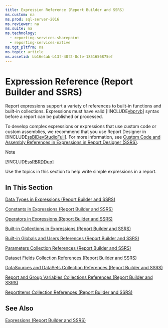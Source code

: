 ```yaml
---
title: Expression Reference (Report Builder and SSRS)
ms.custom: na
ms.prod: sql-server-2016
ms.reviewer: na
ms.suite: na
ms.technology: 
  - reporting-services-sharepoint
  - reporting-services-native
ms.tgt_pltfrm: na
ms.topic: article
ms.assetid: bb16e4ab-b13f-48f2-8cfe-1851656875ef
---
```

# Expression Reference (Report Builder and SSRS)
  Report expressions support a variety of references to built-in functions and built-in collections. Expressions must have valid [!INCLUDE[vbprvb](../../Topics/TopicNameContainA/includes/vbprvb_md.md)] syntax before a report can be published or processed.  
  
 To develop complex expressions or expressions that use custom code or custom assemblies, we recommend that you use Report Designer in [!INCLUDE[ssBIDevStudioFull](../../Topics/TopicNameContainA/includes/ssBIDevStudioFull_md.md)]. For more information, see [Custom Code and Assembly References in Expressions in Report Designer &#40;SSRS&#41;](../../Topics/TopicNameNotContainA/Custom-Code-and-Assembly-References-in-Expressions-in-Report-Designer--SSRS-.md).  
  
> [!NOTE]  
>  [!INCLUDE[ssRBRDDup](../../Topics/TopicNameContainA/includes/ssRBRDDup_md.md)]  
  
 Use the topics in this section to help write simple expressions in a report.  
  
## In This Section  
 [Data Types in Expressions &#40;Report Builder and SSRS&#41;](../../Topics/TopicNameNotContainA/Data-Types-in-Expressions--Report-Builder-and-SSRS-.md)  
  
 [Constants in Expressions &#40;Report Builder and SSRS&#41;](../../Topics/TopicNameNotContainA/Constants-in-Expressions--Report-Builder-and-SSRS-.md)  
  
 [Operators in Expressions &#40;Report Builder and SSRS&#41;](../../Topics/TopicNameNotContainA/Operators-in-Expressions--Report-Builder-and-SSRS-.md)  
  
 [Built-in Collections in Expressions &#40;Report Builder and SSRS&#41;](../../Topics/TopicNameNotContainA/Built-in-Collections-in-Expressions--Report-Builder-and-SSRS-.md)  
  
 [Built-in Globals and Users References &#40;Report Builder and SSRS&#41;](../../Topics/TopicNameNotContainA/Built-in-Globals-and-Users-References--Report-Builder-and-SSRS-.md)  
  
 [Parameters Collection References &#40;Report Builder and SSRS&#41;](../../Topics/TopicNameNotContainA/Parameters-Collection-References--Report-Builder-and-SSRS-.md)  
  
 [Dataset Fields Collection References &#40;Report Builder and SSRS&#41;](../../Topics/TopicNameNotContainA/Dataset-Fields-Collection-References--Report-Builder-and-SSRS-.md)  
  
 [DataSources and DataSets Collection References &#40;Report Builder and SSRS&#41;](../../Topics/TopicNameNotContainA/DataSources-and-DataSets-Collection-References--Report-Builder-and-SSRS-.md)  
  
 [Report and Group Variables Collections References &#40;Report Builder and SSRS&#41;](../../Topics/TopicNameNotContainA/Report-and-Group-Variables-Collections-References--Report-Builder-and-SSRS-.md)  
  
 [ReportItems Collection References &#40;Report Builder and SSRS&#41;](../../Topics/TopicNameNotContainA/ReportItems-Collection-References--Report-Builder-and-SSRS-.md)  
  
## See Also  
 [Expressions &#40;Report Builder and SSRS&#41;](../../Topics/TopicNameNotContainA/Expressions--Report-Builder-and-SSRS-.md)  
  
  